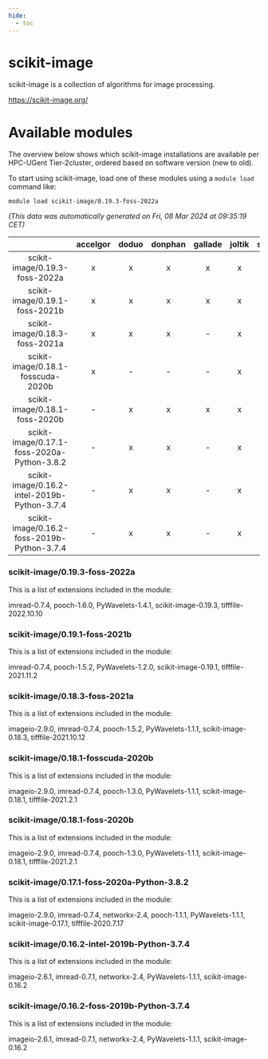 ```yaml
---
hide:
  - toc
---
```


scikit-image
============


scikit-image is a collection of algorithms for image processing.

https://scikit-image.org/
# Available modules


The overview below shows which scikit-image installations are available per HPC-UGent Tier-2cluster, ordered based on software version (new to old).

To start using scikit-image, load one of these modules using a `module load` command like:

```shell
module load scikit-image/0.19.3-foss-2022a
```

*(This data was automatically generated on Fri, 08 Mar 2024 at 09:35:19 CET)*  

| |accelgor|doduo|donphan|gallade|joltik|skitty|
| :---: | :---: | :---: | :---: | :---: | :---: | :---: |
|scikit-image/0.19.3-foss-2022a|x|x|x|x|x|x|
|scikit-image/0.19.1-foss-2021b|x|x|x|x|x|x|
|scikit-image/0.18.3-foss-2021a|x|x|x|-|x|x|
|scikit-image/0.18.1-fosscuda-2020b|x|-|-|-|x|-|
|scikit-image/0.18.1-foss-2020b|-|x|x|x|x|x|
|scikit-image/0.17.1-foss-2020a-Python-3.8.2|-|x|x|-|x|x|
|scikit-image/0.16.2-intel-2019b-Python-3.7.4|-|x|x|-|x|x|
|scikit-image/0.16.2-foss-2019b-Python-3.7.4|-|x|x|-|x|x|


### scikit-image/0.19.3-foss-2022a

This is a list of extensions included in the module:

imread-0.7.4, pooch-1.6.0, PyWavelets-1.4.1, scikit-image-0.19.3, tifffile-2022.10.10

### scikit-image/0.19.1-foss-2021b

This is a list of extensions included in the module:

imread-0.7.4, pooch-1.5.2, PyWavelets-1.2.0, scikit-image-0.19.1, tifffile-2021.11.2

### scikit-image/0.18.3-foss-2021a

This is a list of extensions included in the module:

imageio-2.9.0, imread-0.7.4, pooch-1.5.2, PyWavelets-1.1.1, scikit-image-0.18.3, tifffile-2021.10.12

### scikit-image/0.18.1-fosscuda-2020b

This is a list of extensions included in the module:

imageio-2.9.0, imread-0.7.4, pooch-1.3.0, PyWavelets-1.1.1, scikit-image-0.18.1, tifffile-2021.2.1

### scikit-image/0.18.1-foss-2020b

This is a list of extensions included in the module:

imageio-2.9.0, imread-0.7.4, pooch-1.3.0, PyWavelets-1.1.1, scikit-image-0.18.1, tifffile-2021.2.1

### scikit-image/0.17.1-foss-2020a-Python-3.8.2

This is a list of extensions included in the module:

imageio-2.9.0, imread-0.7.4, networkx-2.4, pooch-1.1.1, PyWavelets-1.1.1, scikit-image-0.17.1, tifffile-2020.7.17

### scikit-image/0.16.2-intel-2019b-Python-3.7.4

This is a list of extensions included in the module:

imageio-2.6.1, imread-0.7.1, networkx-2.4, PyWavelets-1.1.1, scikit-image-0.16.2

### scikit-image/0.16.2-foss-2019b-Python-3.7.4

This is a list of extensions included in the module:

imageio-2.6.1, imread-0.7.1, networkx-2.4, PyWavelets-1.1.1, scikit-image-0.16.2